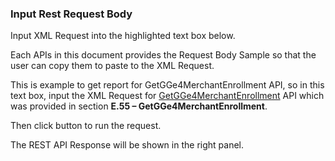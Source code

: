 ﻿### Input Rest Request Body
Input XML Request into the highlighted text box below.

Each APIs in this document provides the Request Body Sample so that the user can copy them to paste to the XML Request.

This is example to get report for GetGGe4MerchantEnrollment API, so in this text box, input the XML Request for [GetGGe4MerchantEnrollment](#_GetGGe4MerchantEnrollment) API which was provided in section **E.55 – GetGGe4MerchantEnrollment**.

Then click   button to run the request.

The REST API Response will be shown in the right panel.



